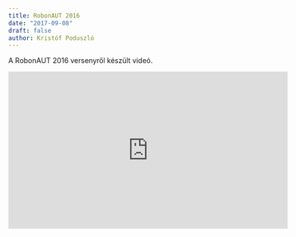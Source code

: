 ```yaml
---
title: RobonAUT 2016
date: "2017-09-08"
draft: false
author: Kristóf Poduszló
---
```


A RobonAUT 2016 versenyről készült videó.

<iframe width="560" height="315" src="https://www.youtube.com/embed/kERlIL9fE44" frameborder="0" allowfullscreen></iframe>
